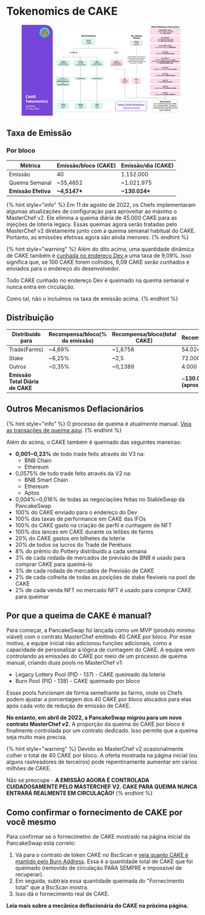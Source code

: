 # Tokenomics de CAKE

<figure><img src="../../.gitbook/assets/image (1).png" alt=""><figcaption></figcaption></figure>

## **Taxa de Emissão** <a href="#emission-rate" id="emission-rate"></a>

### **Por bloco**

| **Métrica**         | **Emissão/bloco (CAKE)** | **Emissão/dia (CAKE)** |
| ------------------- | ------------------------ | ---------------------- |
| Emissão             | 40                       | 1.152.000              |
| Queima Semanal      | \~35,4852                | \~1.021.975            |
| **Emissão Efetiva** | **\~4,5147\***           | **\~130.024\***        |

{% hint style="info" %}
Em 11 de agosto de 2022, os Chefs implementaram algumas atualizações de configuração para aproveitar ao máximo o MasterChef v2. Ele elimina a queima diária de 45.000 CAKE para as injeções de loteria legacy. Essas queimas agora serão tratadas pelo MasterChef v2 diretamente junto com a queima semanal habitual do CAKE. Portanto, as emissões efetivas agora são ainda menores.
{% endhint %}

{% hint style="warning" %}
Além do dito acima, uma quantidade dinâmica de CAKE também é [cunhada no endereço Dev ](https://bscscan.com/address/0xceba60280fb0ecd9a5a26a1552b90944770a4a0e#tokentxns)a uma taxa de 9,09%. Isso significa que, se 100 CAKE forem colhidos, 9,09 CAKE serão cunhados e enviados para o endereço do desenvolvedor.

Todo CAKE cunhado no endereço Dev é queimado na queima semanal e nunca entra em circulação.&#x20;

Como tal, não o incluímos na taxa de emissão acima.
{% endhint %}

## Distribuição <a href="#distribution" id="distribution"></a>

| Distribuído para                  | Recompensa/bloco(% da emissão) | Recompensa/bloco(total CAKE) | Recompensa/dia        |
| --------------------------------- | ------------------------------ | ---------------------------- | --------------------- |
| Trade(Farms)                      | \~4,69%                        | \~1,8758                     | 54.024 (aprox)        |
| Stake                             | \~6,25%                        | \~2,5                        | 72.000 (aprox)        |
| Outros                            | \~0,35%                        | \~0,1389                     | 4.000 (aprox)         |
| **Emissão Total Diária de CAKE**  | ​                              | ​                            | \~**130.024 (aprox)** |

## **Outros Mecanismos Deflacionários** <a href="#other-deflationary-mechanics" id="other-deflationary-mechanics"></a>

{% hint style="info" %}
O processo de queima é atualmente manual. [Veja as transações de queima aqui](https://bscscan.com/token/0x0e09fabb73bd3ade0a17ecc321fd13a19e81ce82?a=0x000000000000000000000000000000000000dead).
{% endhint %}

Além do acima, o CAKE também é queimado das seguintes maneiras:

* **0,001\~0,23%** de todo trade feito através do V3 na:
  * BNB Chain
  * Ethereum
* 0,0575% de todo trade feito através da V2 na:&#x20;
  * BNB Smart Chain&#x20;
  * Ethereum&#x20;
  * Aptos&#x20;
* 0,004%\~0,016% de todas as negociações feitas no StableSwap da PancakeSwap&#x20;
* 100% do CAKE enviado para o endereço do Dev&#x20;
* 100% das taxas de performance em CAKE das IFOs&#x20;
* 100% do CAKE gasto na criação de perfil e cunhagem de NFT&#x20;
* 100% dos lances em CAKE durante os leilões de farms&#x20;
* 20% do CAKE gastos em bilhetes da loteria&#x20;
* 20% de todos os lucros do Trade de Perétuos&#x20;
* 8% do prêmio do Pottery distribuído a cada semana&#x20;
* 3% de cada rodada de mercados de previsão de BNB é usado para comprar CAKE para queimá-lo&#x20;
* 3% de cada rodada de mercados de Previsão de CAKE&#x20;
* 2% de cada colheita de todas as posições de stake flexíveis na pool de CAKE&#x20;
* 2% de cada venda NFT no mercado NFT é usado para comprar CAKE para queimar

## Por que a queima de CAKE é manual?

Para começar, a PancakeSwap foi lançada como um MVP (produto mínimo viável) com o contrato MasterChef emitindo 40 CAKE por bloco. Por esse motivo, a equipe inicial não adicionou funções adicionais, como a capacidade de personalizar a lógica de cunhagem do CAKE. A equipe vem controlando as emissões do CAKE por meio de um processo de queima manual, criando duas pools no MasterChef v1:

* Legacy Lottery Pool (PID - 137) - CAKE queimado da loteria
* Burn Pool (PID - 138) - CAKE queimado por bloco

Essas pools funcionam de forma semelhante às farms, onde os Chefs podem ajustar a porcentagem dos 40 CAKE por bloco alocados para elas após cada voto de redução de emissão de CAKE.&#x20;

**No entanto, em abril de 2022, a PancakeSwap migrou para um novo contrato MasterChef v2.** A proporção da queima do CAKE por bloco é finalmente controlada por um contrato dedicado. Isso permite que a queima seja muito mais precisa.

{% hint style="warning" %}
Devido ao MasterChef v2 ocasionalmente colher o total de 40 CAKE por bloco. A oferta mostrada na página inicial (ou alguns rastreadores de terceiros) pode repentinamente aumentar em vários milhões de CAKE.&#x20;

Não se preocupe - **A EMISSÃO AGORA É CONTROLADA CUIDADOSAMENTE PELO MASTERCHEF V2. CAKE PARA QUEIMA NUNCA ENTRARÁ REALMENTE EM CIRCULAÇÃO!**
{% endhint %}

## Como confirmar o fornecimento de CAKE por você mesmo

Para confirmar se o fornecimetno de CAKE mostrado na página inicial da PancakeSwap está correto:

1. Vá para o contrato de token CAKE no BscScan e [veja quanto CAKE é mantido pelo Burn Address](https://bscscan.com/token/0x0e09fabb73bd3ade0a17ecc321fd13a19e81ce82#balances). Essa é a quantidade total de CAKE que foi queimado (removido de circulação PARA SEMPRE e impossível de recuperar).&#x20;
2. Em seguida, subtraia essa quantidade queimada do "Fornecimento total" que a BscScan mostra.&#x20;
3. Isso dá o fornecimento real de CAKE.

**Leia mais sobre a mecânica deflacionária do CAKE na próxima página.**
